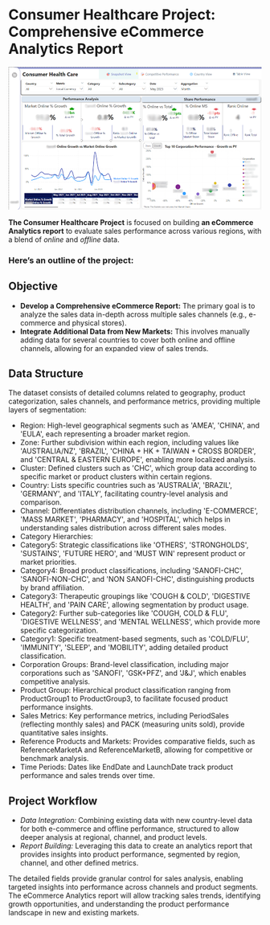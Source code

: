 # Consumer Healthcare Project: Comprehensive eCommerce Analytics Report

![image](https://github.com/TetianaShchudla/CHC-data-PowerBI/blob/main/assets/CHC-Dashboard.png)

__The Consumer Healthcare Project__ is focused on building __an eCommerce Analytics report__ to evaluate sales performance across various regions, with a blend of _online_ and _offline_ data. 

### Here’s an outline of the project:

## Objective
- __Develop a Comprehensive eCommerce Report:__ The primary goal is to analyze the sales data in-depth across multiple sales channels (e.g., e-commerce and physical stores).
- __Integrate Additional Data from New Markets:__ This involves manually adding data for several countries to cover both online and offline channels, allowing for an expanded view of sales trends.

## Data Structure

The dataset consists of detailed columns related to geography, product categorization, sales channels, and performance metrics, providing multiple layers of segmentation:

- Region: High-level geographical segments such as 'AMEA', 'CHINA', and 'EULA', each representing a broader market region.
- Zone: Further subdivision within each region, including values like 'AUSTRALIA/NZ', 'BRAZIL', 'CHINA + HK + TAIWAN + CROSS BORDER', and 'CENTRAL & EASTERN EUROPE', enabling more localized analysis.
- Cluster: Defined clusters such as 'CHC', which group data according to specific market or product clusters within certain regions.
- Country: Lists specific countries such as 'AUSTRALIA', 'BRAZIL', 'GERMANY', and 'ITALY', facilitating country-level analysis and comparison.
- Channel: Differentiates distribution channels, including 'E-COMMERCE', 'MASS MARKET', 'PHARMACY', and 'HOSPITAL', which helps in understanding sales distribution across different sales modes.
- Category Hierarchies:
- Category5: Strategic classifications like 'OTHERS', 'STRONGHOLDS', 'SUSTAINS', 'FUTURE HERO', and 'MUST WIN' represent product or market priorities.
- Category4: Broad product classifications, including 'SANOFI-CHC', 'SANOFI-NON-CHC', and 'NON SANOFI-CHC', distinguishing products by brand affiliation.
- Category3: Therapeutic groupings like 'COUGH & COLD', 'DIGESTIVE HEALTH', and 'PAIN CARE', allowing segmentation by product usage.
- Category2: Further sub-categories like 'COUGH, COLD & FLU', 'DIGESTIVE WELLNESS', and 'MENTAL WELLNESS', which provide more specific categorization.
- Category1: Specific treatment-based segments, such as 'COLD/FLU', 'IMMUNITY', 'SLEEP', and 'MOBILITY', adding detailed product classification.
- Corporation Groups: Brand-level classification, including major corporations such as 'SANOFI', 'GSK+PFZ', and 'J&J', which enables competitive analysis.
- Product Group: Hierarchical product classification ranging from ProductGroup1 to ProductGroup3, to facilitate focused product performance insights.
- Sales Metrics: Key performance metrics, including PeriodSales (reflecting monthly sales) and PACK (measuring units sold), provide quantitative sales insights.
- Reference Products and Markets: Provides comparative fields, such as ReferenceMarketA and ReferenceMarketB, allowing for competitive or benchmark analysis.
- Time Periods: Dates like EndDate and LaunchDate track product performance and sales trends over time.


## Project Workflow
- _Data Integration:_ Combining existing data with new country-level data for both e-commerce and offline performance, structured to allow deeper analysis at regional, channel, and product levels.
- _Report Building:_ Leveraging this data to create an analytics report that provides insights into product performance, segmented by region, channel, and other defined metrics.

The detailed fields provide granular control for sales analysis, enabling targeted insights into performance across channels and product segments. The eCommerce Analytics report will allow tracking sales trends, identifying growth opportunities, and understanding the product performance landscape in new and existing markets.
